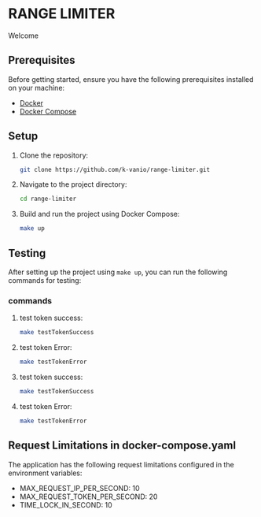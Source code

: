 # RANGE LIMITER

Welcome

## Prerequisites

Before getting started, ensure you have the following prerequisites installed on your machine:

- [Docker](https://www.docker.com/get-started)
- [Docker Compose](https://docs.docker.com/compose/install/)

## Setup

1. Clone the repository:

   ```bash
   git clone https://github.com/k-vanio/range-limiter.git

2. Navigate to the project directory:

    ```bash
    cd range-limiter

3. Build and run the project using Docker Compose:

    ```bash
    make up

## Testing

After setting up the project using `make up`, you can run the following commands for testing:

### commands

1. test token success:

   ```bash
   make testTokenSuccess


2. test token Error:

   ```bash
   make testTokenError

3. test token success:

   ```bash
   make testTokenSuccess


4. test token Error:

   ```bash
   make testTokenError

## Request Limitations in docker-compose.yaml

The application has the following request limitations configured in the environment variables:

- MAX_REQUEST_IP_PER_SECOND: 10
- MAX_REQUEST_TOKEN_PER_SECOND: 20
- TIME_LOCK_IN_SECOND: 10